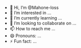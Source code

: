 - 👋 Hi, I’m @Mahone-loss
- 👀 I’m interested in ...
- 🌱 I’m currently learning ...
- 💞️ I’m looking to collaborate on ...
- 📫 How to reach me ...
- 😄 Pronouns: ...
- ⚡ Fun fact: ...

<!---
Mahone-loss/Mahone-loss is a ✨ special ✨ repository because its `README.md` (this file) appears on your GitHub profile.
You can click the Preview link to take a look at your changes.
--->
